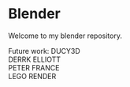 # Blender

Welcome to my blender repository.

Future work:
DUCY3D  
DERRK ELLIOTT  
PETER FRANCE  
LEGO RENDER  
